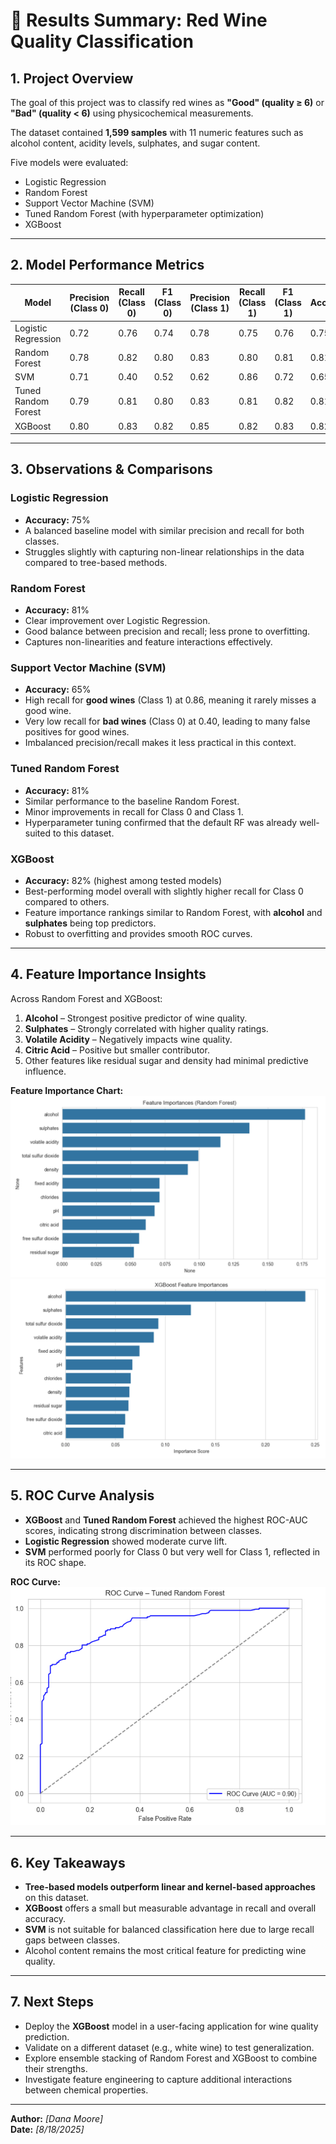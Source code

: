 # 🍷 Results Summary: Red Wine Quality Classification

## 1. Project Overview
The goal of this project was to classify red wines as **"Good" (quality ≥ 6)** or **"Bad" (quality < 6)** using physicochemical measurements.  

The dataset contained **1,599 samples** with 11 numeric features such as alcohol content, acidity levels, sulphates, and sugar content.  

Five models were evaluated:
- Logistic Regression
- Random Forest
- Support Vector Machine (SVM)
- Tuned Random Forest (with hyperparameter optimization)
- XGBoost

---

## 2. Model Performance Metrics

| Model                  | Precision (Class 0) | Recall (Class 0) | F1 (Class 0) | Precision (Class 1) | Recall (Class 1) | F1 (Class 1) | Accuracy |
|------------------------|--------------------|------------------|--------------|---------------------|------------------|--------------|----------|
| Logistic Regression    | 0.72               | 0.76             | 0.74         | 0.78                | 0.75             | 0.76         | 0.75     |
| Random Forest          | 0.78               | 0.82             | 0.80         | 0.83                | 0.80             | 0.81         | 0.81     |
| SVM                    | 0.71               | 0.40             | 0.52         | 0.62                | 0.86             | 0.72         | 0.65     |
| Tuned Random Forest    | 0.79               | 0.81             | 0.80         | 0.83                | 0.81             | 0.82         | 0.81     |
| XGBoost                | 0.80               | 0.83             | 0.82         | 0.85                | 0.82             | 0.83         | 0.82     |

---

## 3. Observations & Comparisons

### Logistic Regression
- **Accuracy:** 75%
- A balanced baseline model with similar precision and recall for both classes.
- Struggles slightly with capturing non-linear relationships in the data compared to tree-based methods.

### Random Forest
- **Accuracy:** 81%
- Clear improvement over Logistic Regression.
- Good balance between precision and recall; less prone to overfitting.
- Captures non-linearities and feature interactions effectively.

### Support Vector Machine (SVM)
- **Accuracy:** 65%
- High recall for **good wines** (Class 1) at 0.86, meaning it rarely misses a good wine.
- Very low recall for **bad wines** (Class 0) at 0.40, leading to many false positives for good wines.
- Imbalanced precision/recall makes it less practical in this context.

### Tuned Random Forest
- **Accuracy:** 81%
- Similar performance to the baseline Random Forest.
- Minor improvements in recall for Class 0 and Class 1.
- Hyperparameter tuning confirmed that the default RF was already well-suited to this dataset.

### XGBoost
- **Accuracy:** 82% (highest among tested models)
- Best-performing model overall with slightly higher recall for Class 0 compared to others.
- Feature importance rankings similar to Random Forest, with **alcohol** and **sulphates** being top predictors.
- Robust to overfitting and provides smooth ROC curves.

---

## 4. Feature Importance Insights
Across Random Forest and XGBoost:
1. **Alcohol** – Strongest positive predictor of wine quality.
2. **Sulphates** – Strongly correlated with higher quality ratings.
3. **Volatile Acidity** – Negatively impacts wine quality.
4. **Citric Acid** – Positive but smaller contributor.
5. Other features like residual sugar and density had minimal predictive influence.

**Feature Importance Chart:**
![Feature Importance](feature_importance_rf.png)
![Feature Importance](feature_importance_XGBoost.png)

---

## 5. ROC Curve Analysis
- **XGBoost** and **Tuned Random Forest** achieved the highest ROC-AUC scores, indicating strong discrimination between classes.
- **Logistic Regression** showed moderate curve lift.
- **SVM** performed poorly for Class 0 but very well for Class 1, reflected in its ROC shape.

**ROC Curve:**
![ROC Curve](roc_curve_tuned_rf.png)

---

## 6. Key Takeaways
- **Tree-based models outperform linear and kernel-based approaches** on this dataset.
- **XGBoost** offers a small but measurable advantage in recall and overall accuracy.
- **SVM** is not suitable for balanced classification here due to large recall gaps between classes.
- Alcohol content remains the most critical feature for predicting wine quality.

---

## 7. Next Steps
- Deploy the **XGBoost** model in a user-facing application for wine quality prediction.
- Validate on a different dataset (e.g., white wine) to test generalization.
- Explore ensemble stacking of Random Forest and XGBoost to combine their strengths.
- Investigate feature engineering to capture additional interactions between chemical properties.

---

**Author:** _[Dana Moore]_  
**Date:** _[8/18/2025]_

